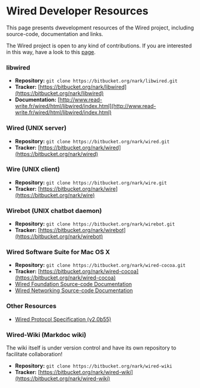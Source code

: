 # Wired Developer Resources

This page presents dwevelopment resources of the Wired project, including source-code, documentation and links.

The Wired project is open to any kind of contributions. If you are interested in this way, have a look to this [page](/contribute.html).

### libwired

* **Repository:** `git clone https://bitbucket.org/nark/libwired.git`
* **Tracker:** [https://bitbucket.org/nark/libwired](https://bitbucket.org/nark/libwired)
* **Documentation:** [http://www.read-write.fr/wired/html/libwired/index.html](http://www.read-write.fr/wired/html/libwired/index.html)


### Wired (UNIX server)

* **Repository:** `git clone https://bitbucket.org/nark/wired.git`
* **Tracker:** [https://bitbucket.org/nark/wired](https://bitbucket.org/nark/wired)


### Wire (UNIX client)

* **Repository:** `git clone https://bitbucket.org/nark/wire.git`
* **Tracker:** [https://bitbucket.org/nark/wire](https://bitbucket.org/nark/wire)


### Wirebot (UNIX chatbot daemon)

* **Repository:** `git clone https://bitbucket.org/nark/wirebot.git`
* **Tracker:** [https://bitbucket.org/nark/wirebot](https://bitbucket.org/nark/wirebot)


### Wired Software Suite for Mac OS X

* **Repository:** `git clone https://bitbucket.org/nark/wired-cocoa.git`
* **Tracker:** [https://bitbucket.org/nark/wired-cocoa](https://bitbucket.org/nark/wired-cocoa)
* [Wired Foundation Source-code Documentation](http://www.read-write.fr/wired/html/WiredFoundation/index.html)
* [Wired Networking Source-code Documentation](http://www.read-write.fr/wired/html/WiredNetworking/index.html)


### Other Resources

* [Wired Protocol Specification (v2.0b55)](http://www.read-write.fr/wired/html/wired.html)


### Wired-Wiki (Markdoc wiki)

The wiki itself is under version control and have its own repository to facilitate collaboration!

* **Repository:** `git clone https://bitbucket.org/nark/wired-wiki`
* **Tracker:** [https://bitbucket.org/nark/wired-wiki](https://bitbucket.org/nark/wired-wiki)
